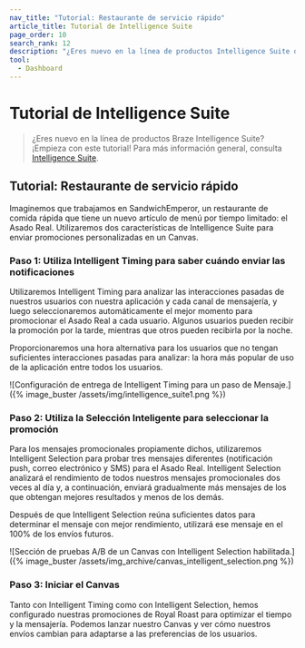 ```yaml
---
nav_title: "Tutorial: Restaurante de servicio rápido"
article_title: Tutorial de Intelligence Suite
page_order: 10
search_rank: 12
description: "¿Eres nuevo en la línea de productos Intelligence Suite de Braze? Empieza con este tutorial."
tool:
  - Dashboard
---
```


# Tutorial de Intelligence Suite

> ¿Eres nuevo en la línea de productos Braze Intelligence Suite? ¡Empieza con este tutorial! Para más información general, consulta [Intelligence Suite]({{site.baseurl}}/user_guide/brazeai/intelligence/).

## Tutorial: Restaurante de servicio rápido

Imaginemos que trabajamos en SandwichEmperor, un restaurante de comida rápida que tiene un nuevo artículo de menú por tiempo limitado: el Asado Real. Utilizaremos dos características de Intelligence Suite para enviar promociones personalizadas en un Canvas.

### Paso 1: Utiliza Intelligent Timing para saber cuándo enviar las notificaciones

Utilizaremos Intelligent Timing para analizar las interacciones pasadas de nuestros usuarios con nuestra aplicación y cada canal de mensajería, y luego seleccionaremos automáticamente el mejor momento para promocionar el Asado Real a cada usuario. Algunos usuarios pueden recibir la promoción por la tarde, mientras que otros pueden recibirla por la noche. 

Proporcionaremos una hora alternativa para los usuarios que no tengan suficientes interacciones pasadas para analizar: la hora más popular de uso de la aplicación entre todos los usuarios.

![Configuración de entrega de Intelligent Timing para un paso de Mensaje.]({% image_buster /assets/img/intelligence_suite1.png %})

### Paso 2: Utiliza la Selección Inteligente para seleccionar la promoción

Para los mensajes promocionales propiamente dichos, utilizaremos Intelligent Selection para probar tres mensajes diferentes (notificación push, correo electrónico y SMS) para el Asado Real. Intelligent Selection analizará el rendimiento de todos nuestros mensajes promocionales dos veces al día y, a continuación, enviará gradualmente más mensajes de los que obtengan mejores resultados y menos de los demás.

Después de que Intelligent Selection reúna suficientes datos para determinar el mensaje con mejor rendimiento, utilizará ese mensaje en el 100% de los envíos futuros.

![Sección de pruebas A/B de un Canvas con Intelligent Selection habilitada.]({% image_buster /assets/img_archive/canvas_intelligent_selection.png %})

### Paso 3: Iniciar el Canvas

Tanto con Intelligent Timing como con Intelligent Selection, hemos configurado nuestras promociones de Royal Roast para optimizar el tiempo y la mensajería. Podemos lanzar nuestro Canvas y ver cómo nuestros envíos cambian para adaptarse a las preferencias de los usuarios.
